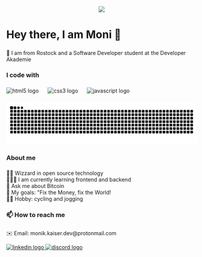 <div align="center">
  <img height="200" src="https://media.licdn.com/dms/image/v2/D4D03AQGbmVjM-ZIwWQ/profile-displayphoto-shrink_200_200/profile-displayphoto-shrink_200_200/0/1713389416026?e=1758153600&v=beta&t=xBHnRkekDsj4YfnFfqm5oB4NxDlG_mIxqqM3CpItbMI"  />
</div>

###

<h1 align="left">Hey there, I am Moni 👋</h1>

###

<p align="left">📌 I am from Rostock and a Software Developer student at the Developer Akademie</p>

###

<h3 align="left">I code with</h3>

###

<div align="left">
  <img src="https://cdn.jsdelivr.net/gh/devicons/devicon/icons/html5/html5-original.svg" height="52" alt="html5 logo"/>
  <img width="16" />
  <img src="https://cdn.jsdelivr.net/gh/devicons/devicon/icons/css3/css3-original.svg" height="52" alt="css3 logo"/>
  <img width="16" />
  <img src="https://cdn.jsdelivr.net/gh/devicons/devicon/icons/javascript/javascript-original.svg" height="52" alt="javascript logo"/>
</div>

###

<img src="https://raw.githubusercontent.com/MoniHRO/MoniHRO/output/snake.svg" alt="Snake animation" />

###

<h3 align="left">About me</h3>

###

<p align="left">🧙‍♂️ Wizzard in open source technology<br>👩🏻‍💻 I am currently learning frontend and backend<br>🧡 Ask me about Bitcoin <br>🎯 My goals: "Fix the Money, fix the World!<br>🚴‍♀️ Hobby: cycling and jogging</p>

###

<h3 align="left">📫 How to reach me</h3>

###
<p align="left">✉️ Email: monik.kaiser.dev@protonmail.com</p>
<div align="left">
  <a href="https://www.linkedin.com/in/monik-kaiser-%F0%9F%9A%B4%F0%9F%8F%BC%E2%80%8D%E2%99%80%EF%B8%8F-654503303" target="_blank">
    <img src="https://raw.githubusercontent.com/maurodesouza/profile-readme-generator/master/src/assets/icons/social/linkedin/default.svg" width="52" height="32" alt="linkedin logo"  />
  </a>
  <a href="moni093525" target="_blank">
    <img src="https://raw.githubusercontent.com/maurodesouza/profile-readme-generator/master/src/assets/icons/social/discord/default.svg" width="52" height="32" alt="discord logo"  />
  </a>
</div>

###
